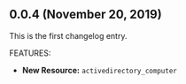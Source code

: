## 0.0.4 (November 20, 2019)

This is the first changelog entry.

FEATURES:

* **New Resource:** `activedirectory_computer`
